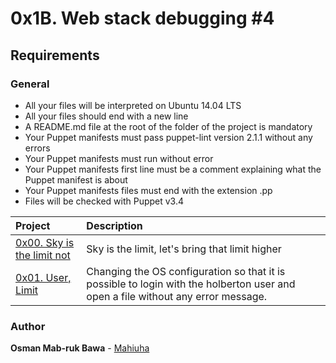 # 0x1B. Web stack debugging #4

## Requirements

### General

- All your files will be interpreted on Ubuntu 14.04 LTS
- All your files should end with a new line
- A README.md file at the root of the folder of the project is mandatory
- Your Puppet manifests must pass puppet-lint version 2.1.1 without any errors
- Your Puppet manifests must run without error
- Your Puppet manifests first line must be a comment explaining what the Puppet manifest is about
- Your Puppet manifests files must end with the extension .pp
- Files will be checked with Puppet v3.4

| Project                                                        | Description                                                                                                                      |
| :------------------------------------------------------------- | :------------------------------------------------------------------------------------------------------------------------------- |
| [0x00. Sky is the limit not ](./0-the_sky_is_the_limit_not.pp) | Sky is the limit, let's bring that limit higher                                                                                  |
| [0x01. User, Limit ](./1-user_limit.pp)                        | Changing the OS configuration so that it is possible to login with the holberton user and open a file without any error message. |

### Author

**Osman Mab-ruk Bawa** - [Mahiuha](https:///github.com/Mabruk7)
